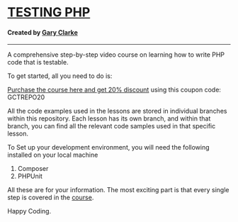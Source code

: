 <h1><a href="https://www.garyclarke.tech/p/testing-php">TESTING PHP</a></h1>

<h4>Created by <a href="https://www.youtube.com/@GaryClarkeTech"> Gary Clarke</a></h4>

<hr>

A comprehensive step-by-step video course on learning how to write PHP code that is testable.


To get started, all you need to do is:

<a href="https://www.garyclarke.tech/p/testing-php">Purchase the course here and get 20% discount</a> using this coupon code: GCTREPO20

All the code examples used in the lessons are stored in individual branches within this repository. Each lesson has its own branch, and within that branch, you can find all the relevant code samples used in that specific lesson.

To Set up your development environment, you will need the following installed on your local machine

1. Composer
2. PHPUnit

All these are for your information. The most exciting part is that every single step is covered in the <a href="https://www.garyclarke.tech/p/testing-php">course</a>.

Happy Coding.
